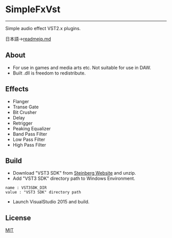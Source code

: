 # SimpleFxVst
---------------------------------
Simple audio effect VST2.x plugins.  
  
日本語->[readmejp.md](https://github.com/Nocorupe/SimpleFxVst/blob/master/readmejp.md)

## About
* For use in games and media arts etc. Not suitable for use in DAW.
* Built .dll is freedom to redistribute.


## Effects
* Flanger
* Transe Gate
* Bit Crusher
* Delay
* Retrigger
* Peaking Equalizer
* Band Pass Filter
* Low Pass Filter
* High Pass Filter

## Build
* Download "VST3 SDK" from [Steinberg Website](http://www.steinberg.net/en/company/developer.html) and unzip.
* Add "VST3 SDK" directory path to Windows Environment.
```
name : VST3SDK_DIR
value : "VST3 SDK" directory path 
```
* Launch VisualStudio 2015 and build.

## License
[MIT](https://github.com/Nocorupe/SimpleFxVst/blob/master/LICENSE)